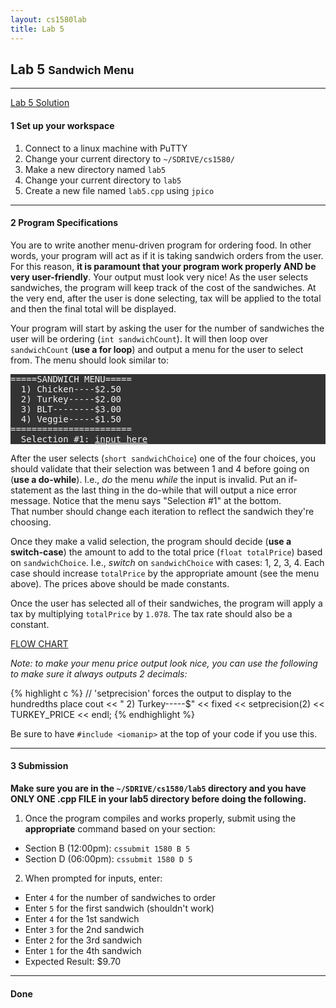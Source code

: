 ```yaml
---
layout: cs1580lab
title: Lab 5
---
```


## Lab 5 <small>Sandwich Menu</small>

---

<a href="{{site.baseurl}}/cs1580/solutions/lab5solution.cpp"
   class="btn btn-info pull-right">
  <i class="fa fa-exclamation-circle"></i>
  Lab 5 Solution
</a>

#### <span class="badge">1</span> Set up your workspace

1. Connect to a linux machine with PuTTY
2. Change your current directory to `~/SDRIVE/cs1580/`
3. Make a new directory named `lab5`
4. Change your current directory to `lab5`
5. Create a new file named `lab5.cpp` using `jpico`

---

#### <span class="badge">2</span> Program Specifications

You are to write another menu-driven program for ordering food.
In other words, your program will act as if it is taking sandwich orders from the user.
For this reason, **it is paramount that your program work properly AND be very user-friendly**.
Your output must look very nice!
As the user selects sandwiches, the program will keep track of the cost of the sandwiches.
At the very end, after the user is done selecting, tax will be applied to the total and then the final total will be displayed.

Your program will start by asking the user for the number of sandwiches the user will be ordering (`int sandwichCount`).
It will then loop over `sandwichCount` (**use a for loop**) and output a menu for the user to select from.
The menu should look similar to:

<pre style="background-color:#333; color:whitesmoke">
=====SANDWICH MENU=====
  1) Chicken----$2.50
  2) Turkey-----$2.00
  3) BLT--------$3.00
  4) Veggie-----$1.50
=======================
  Selection #1: <u>input here</u>
</pre>

After the user selects (`short sandwichChoice`) one of the four choices, you should validate that their selection was between 1 and 4 before going on (**use a do-while**).
I.e., *do* the menu *while* the input is invalid.
Put an if-statement as the last thing in the do-while that will output a nice error message.
Notice that the menu says "Selection #1" at the bottom.  
That number should change each iteration to reflect the sandwich they're choosing.

Once they make a valid selection, the program should decide (**use a switch-case**) the amount to add to the total price (`float totalPrice`) based on `sandwichChoice`.
I.e., *switch* on `sandwichChoice` with cases: 1, 2, 3, 4.
Each case should increase `totalPrice` by the appropriate amount (see the menu above).
The prices above should be made constants.

Once the user has selected all of their sandwiches, the program will apply a tax by multiplying `totalPrice` by `1.078`.
The tax rate should also be a constant.

<a href="{{site.baseurl}}/cs1580/lab5-flowchart.png" class="btn btn-warning" target="_blank">
  <i class="fa fa-arrows-h"></i> FLOW CHART
</a>

*Note: to make your menu price output look nice, you can use the following to make sure it always outputs 2 decimals:*

{% highlight c %}
// 'setprecision' forces the output to display to the hundredths place
cout << "  2) Turkey-----$" << fixed << setprecision(2) << TURKEY_PRICE << endl;
{% endhighlight %}

Be sure to have `#include <iomanip>` at the top of your code if you use this.

---

#### <span class="badge">3</span> Submission
**Make sure you are in the `~/SDRIVE/cs1580/lab5` directory and you have ONLY ONE .cpp FILE in your lab5 directory before doing the following.**

1. Once the program compiles and works properly, submit using the **appropriate** command based on your section:
  - Section B (12:00pm): `cssubmit 1580 B 5`
  - Section D (06:00pm): `cssubmit 1580 D 5`
2. When prompted for inputs, enter:
  - Enter `4` for the number of sandwiches to order
  - Enter `5` for the first sandwich (shouldn't work)
  - Enter `4` for the 1st sandwich
  - Enter `3` for the 2nd sandwich
  - Enter `2` for the 3rd sandwich
  - Enter `1` for the 4th sandwich
  - Expected Result: $9.70

---

#### <span class="badge"><i class="fa fa-check"></i></span> Done
